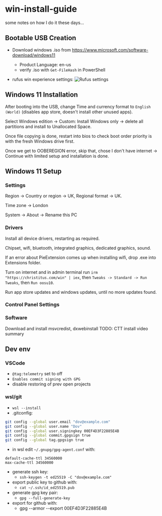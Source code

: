 # win-install-guide

some notes on how I do it these days...

## Bootable USB Creation

- Download windows .iso from <https://www.microsoft.com/software-download/windows11>

  - Product Language: en-us
  - verify .iso with `Get-FileHash` in PowerShell

- rufus win experience settings:
  ![Rufus settings](https://github.com/DovLozys/win-install-guide/assets/755086/7b13c307-7127-4329-b55b-aae4448c97f9)

## Windows 11 Installation

After booting into the USB, change Time and currency format to `English (World)` (disables app store, doesn't install other unused apps).

Select Windows edition -> Custom: Install Windows only -> delete all partitions and install to Unallocated Space.

Once file copying is done, restart into bios to check boot order priority is with the fresh Windows drive first.

Once we get to OOBEREGION error, skip that, chose I don't have internet -> Continue with limited setup and installation is done.

## Windows 11 Setup

### Settings

Region -> Country or region -> UK, Regional format -> UK.

Time zone -> London

System -> About -> Rename this PC

### Drivers

Install all device drivers, restarting as required.

Chipset, wifi, bluetooth, integrated graphics, dedicated graphics, sound.

If an error about PieExtension comes up when installing wifi, drop .exe into Extensions folder.

Turn on internet and in admin terminal run `irm "https://christitus.com/win" | iex`, then `Tweaks -> Standard -> Run Tweaks`, then `Run oosu10`.

Run app store updates and windows updates, until no more updates found.

### Control Panel Settings

### Software

Download and install msvcredist, dxwebinstall
TODO: CTT install video summary

## Dev env

### VSCode

- `@tag:telemetry` set to off
- `Enables commit signing with GPG`
- disable restoring of prev open projects

### wsl/git

- `wsl --install`
- .gitconfig:

```bash
git config --global user.email "dov@example.com"
git config --global user.name "Dov"
git config --global user.signingkey 00EF4D3F22885E4B
git config --global commit.gpgsign true
git config --global tag.gpgsign true
```

- in wsl edit `~/.gnupg/gpg-agent.conf` with:

```text
default-cache-ttl 34560000
max-cache-ttl 34560000
```

- generate ssh key:
  - `ssh-keygen -t ed25519 -C "dov@example.com"`
- export public key to github with:
  - `cat ~/.ssh/id_ed25519.pub`
- generate gpg key pair:
  - `gpg --full-generate-key`
- export for github with:
  - gpg --armor --export 00EF4D3F22885E4B
